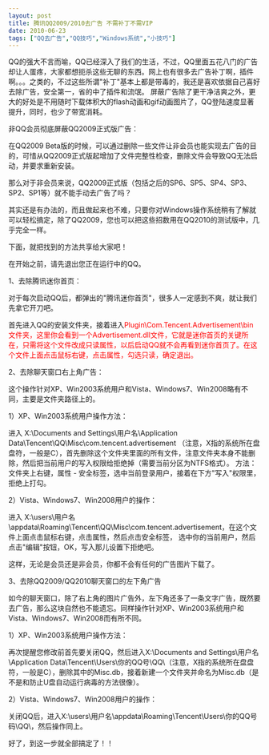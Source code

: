 ```yaml
---
layout: post
title: 腾讯QQ2009/2010去广告 不需补丁不需VIP		
date: 2010-06-23
tags: ["QQ去广告","QQ技巧","Windows系统","小技巧"]
---
```


QQ的强大不言而喻，QQ已经深入了我们的生活，不过，QQ里面五花八门的广告却让人蛋疼，大家都想扼杀这些无聊的东西。网上也有很多去广告补丁啊，插件啊。。。之类的，不过这些所谓"补丁"基本上都是带毒的，我还是喜欢依据自己喜好去除广告，安全第一，省的中了插件和流氓。
屏蔽广告除了更干净洁爽之外，更大的好处是不用随时下载体积大的flash动画和gif动画图片了，QQ登陆速度显著提升，同时，也少了带宽消耗。

非QQ会员彻底屏蔽QQ2009正式版广告：

在QQ2009 Beta版的时候，可以通过删除一些文件让非会员也能实现去广告的目的，可惜从QQ2009正式版起增加了文件完整性检查，删除文件会导致QQ无法启动，并要求重新安装。

那么对于非会员来说，QQ2009正式版（包括之后的SP6、SP5、SP4、SP3、SP2、SP1等）就不能手动去广告了吗？

其实还是有办法的，而且做起来也不难，只要你对Windows操作系统稍有了解就可以轻松搞定，除了QQ2009，您也可以把这些招数用在QQ2010的测试版中，几乎完全一样。

下面，就把找到的方法共享给大家吧！

在开始之前，请先退出您正在运行中的QQ。

1、去除腾讯迷你首页：

对于每次启动QQ后，都弹出的"腾讯迷你首页"，很多人一定感到不爽，就让我们先拿它开刀吧。

首先进入QQ的安装文件夹，接着进入<span style="color: red;">Plugin\Com.Tencent.Advertisement\bin 文件夹，这里你会看到一个<span style="color: red;">Advertisement.dll文件，它就是迷你首页的关键所在，只需将这个文件改成只读属性，以后启动QQ就不会再看到迷你首页了。在这个文件上面点击鼠标右键，点击属性，勾选只读，确定退出。

2、去除聊天窗口右上角广告：

这个操作针对XP、Win2003系统用户和Vista、Windows7、Win2008略有不同，主要是文件夹路径上的。

1）XP、Win2003系统用户操作方法：

进入 X:\Documents and Settings\用户名\Application Data\Tencent\QQ\Misc\com.tencent.advertisement （注意，X指的系统所在盘盘符，一般是C），首先删除这个文件夹里面的所有文件，注意文件夹本身不能删除，然后把当前用户的写入权限给拒绝掉（需要当前分区为NTFS格式）。
方法：文件夹上右键，属性 - 安全标签，选中当前登录用户，接着在下方"写入"权限里，拒绝上打勾。

2）Vista、Windows7、Win2008用户的操作：

进入 X:\users\用户名\appdata\Roaming\Tencent\QQ\Misc\com.tencent.advertisement，在这个文件上面点击鼠标右键，点击属性，然后点击安全标签， 选中你的当前用户，然后点击"编辑"按钮，OK，写入那儿设置下拒绝吧。

这样，无论是会员还是非会员，你都不会有任何的广告图片下载了。

3、去除QQ2009/QQ2010聊天窗口的左下角广告

如今的聊天窗口，除了右上角的图片广告外，左下角还多了一条文字广告，既然要去广告，那么这块自然也不能遗忘。同样操作针对XP、Win2003系统用户和Vista、Windows7、Win2008而有所不同。

1）XP、Win2003系统用户操作方法：

再次提醒您修改前首先要关闭QQ，然后进入X:\Documents and Settings\用户名\Application Data\Tencent\Users\你的QQ号\QQ\（注意，X指的系统所在盘盘符，一般是C），删除其中的Misc.db，接着新建一个文件夹并命名为Misc.db（是不是和防止U盘自动运行病毒的方法很像）。

2）Vista、Windows7、Win2008用户的操作：

关闭QQ后，进入X:\users\用户名\appdata\Roaming\Tencent\Users\你的QQ号码\QQ\，然后操作同上。

好了，到这一步就全部搞定了！！		